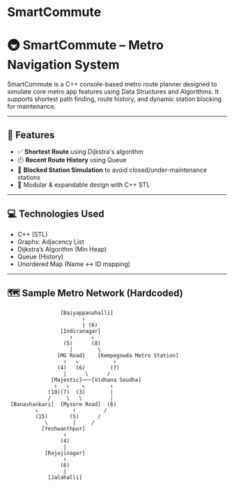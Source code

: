 # SmartCommute
# 🚇 SmartCommute – Metro Navigation System

SmartCommute is a C++ console-based metro route planner designed to simulate core metro app features using Data Structures and Algorithms. It supports shortest path finding, route history, and dynamic station blocking for maintenance.

---

## 🧠 Features

- ✅ **Shortest Route** using Dijkstra's algorithm
- 🕘 **Recent Route History** using Queue 
- 🚫 **Blocked Station Simulation** to avoid closed/under-maintenance stations
- 🧠 Modular & expandable design with C++ STL 

---

## 💻 Technologies Used

- C++ (STL)
- Graphs: Adjacency List
- Dijkstra’s Algorithm (Min Heap)
- Queue (History)
- Unordered Map (Name ↔ ID mapping)

---

## 🗺️ Sample Metro Network (Hardcoded)
                     [Baiyappanahalli]  
                            ↑    
                            | (6)
                     [Indiranagar]
                        ↑      ↖
                      (5)      (8)
                        |        \
                    [MG Road]    [Kempegowda Metro Station]
                      ↑   ↖           ↑
                    (4)   (6)        (7)
                      |      \      /
                  [Majestic]───[Vidhana Soudha]
                   ↑   ↖    ↖        ↑
                 (10)(7)  (3)        |
                 /     \   \         |
     [Banashankari]  [Mysore Road]  (6)
             ↖           ↑         /
             (15)       (5)      /
                \        |     /
               [Yeshwanthpur]
                      ↑
                     (4)
                      |
                [Rajajinagar]
                      ↑
                     (6)
                      |
                 [Jalahalli]

